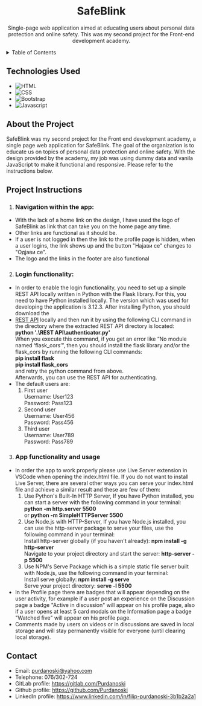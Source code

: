 <div align="center">
  <h1>SafeBlink</h1>
  <p>
  Single-page web application aimed at educating users about personal data protection and online safety. This was my second project for the Front-end development academy.
  </p>
</div>

<!-- TABLE OF CONTENTS -->
<details>  
  <summary>Table of Contents</summary>
  <ol>
    <li><a href="#build-with">Build with</a></li>
    <li><a href="#about-the-project">About</a></li>
    <li><a href="#description-of-project">Instructions</a></li>
    <li><a href="#contact">Contact</a></li>
  </ol>
</details>

<h2 id="build-with">Technologies Used</h2>

- ![HTML](https://img.shields.io/badge/-HTML5-e34c26?logo=html5&logoColor=white)
- ![CSS](https://img.shields.io/badge/-CSS3-264de4?logo=css3&logoColor=white)
- ![Bootstrap](https://img.shields.io/badge/-Bootstrap-533B78?logo=bootstrap&logoColor=white)
- ![Javascript](https://img.shields.io/badge/-Javascript-EFD81D?logo=javascript&logoColor=white)

<h2 id="about-the-project">About the Project</h2>

SafeBlink was my second project for the Front end development academy, a single page web application for SafeBlink. The goal of the organization is to educate us on topics of personal data protection and online safety. With the design provided by the academy, my job was using dummy data and vanila JavaScript to make it functional and responsive. Please refer to the instructions below.

<!-- - [Project 01 - Brainster Lab](https://git.brainster.co/Filip.Purdanoski-FE16/BrainsterChallenges_FilipPurdanoskiFE16/-/tree/Challenge-01-HTML)
- [Challenge 02 - CSS](https://git.brainster.co/Filip.Purdanoski-FE16/BrainsterChallenges_FilipPurdanoskiFE16/-/tree/Challenge-02-CSS-Intro)
- [Challenge 03 -CSS Flex](https://git.brainster.co/Filip.Purdanoski-FE16/BrainsterChallenges_FilipPurdanoskiFE16/-/tree/Challenge-03-CSS-Flex)
- [Challenge 04 -CSS Flex Sass](https://git.brainster.co/Filip.Purdanoski-FE16/BrainsterChallenges_FilipPurdanoskiFE16/-/tree/Challenge-04-CSS-Flex-SASS)
- [Challenge 05 -CSS Flex Git](https://git.brainster.co/Filip.Purdanoski-FE16/BrainsterChallenges_FilipPurdanoskiFE16/-/tree/Challenge-05-CSS-Flex-and-Git)
- [Challenge 06 -Git & GitLab](https://git.brainster.co/Filip.Purdanoski-FE16/BrainsterChallenges_FilipPurdanoskiFE16/-/tree/Challenge-06-Git-and-GitLab) -->

<h2 id="description-of-project">Project Instructions</h2>

1. <h3>Navigation within the app:</h3>

- With the lack of a home link on the design, I have used the logo of SafeBlink as link that can take you on the home page any time.
- Other links are functional as it should be.
- If a user is not logged in then the link to the profile page is hidden, when a user logins, the link shows up and the button "Најави се" changes to "Одјави се".
- The logo and the links in the footer are also functional

2. <h3>Login functionality:</h3>

- In order to enable the login functionality, you need to set up a simple REST API locally written in Python with the Flask library. For this, you need to have Python installed locally. The version which was used for developing the application is 3.12.3. After installing Python, you should download the
- [REST API](https://drive.google.com/file/d/1aMD9TNHF2sQYY9ijwUnJEUIlz4j-396c/view) locally and then run it by using the following CLI command in the directory where the extracted REST API directory is located:<br>
  <b>python '.\REST API\authenticator.py'</b><br>
  When you execute this command, if you get an error like “No module named ‘flask_cors’”, then you should install the flask library and/or the flask_cors by running the following CLI commands: <br>
  <b>pip install flask</b><br>
  <b>pip install flask_cors</b><br>
  and retry the python command from above.<br>
  Afterwards, you can use the REST API for authenticating.
- The default users are:
  1. First user<br>
     Username: User123<br>
     Password: Pass123
  2. Second user<br>
     Username: User456<br>
     Password: Pass456
  3. Third user<br>
     Username: User789<br>
     Password: Pass789

3. <h3>App functionality and usage</h3>

- In order the app to work properly please use Live Server extension in VSCode when opening the index.html file. If you do not want to install Live Server, there are several other ways you can serve your index.html file and achieve a similar result and these are few of them:
  1. Use Python's Built-In HTTP Server, If you have Python installed, you can start a server with the following command in your terminal: <br>
     <b>python -m http.server 5500</b><br>
     or
     <b>python -m SimpleHTTPServer 5500</b><br>
  2. Use Node.js with HTTP-Server, If you have Node.js installed, you can use the http-server package to serve your files, use the following command in your terminal: <br>
     Install http-server globally (if you haven't already): <b>npm install -g http-server</b><br>
     Navigate to your project directory and start the server: <b>http-server -p 5500</b><br>
  3. Use NPM's Serve Package which is a simple static file server built with Node.js, use the following command in your terminal: <br>
     Install serve globally: <b>npm install -g serve</b><br>
     Serve your project directory: <b>serve -l 5500</b><br>
- In the Profile page there are badges that will appear depending on the user activity, for example if a user post an experience on the Discussion page a badge
  "Active in discussion" will appear on his profile page, also if a user opens at least 5 card modals on the Information page a badge "Watched five" will appear on his profile page.
- Comments made by users on videos or in discussions are saved in local storage and will stay permanently visible for everyone (until clearing local storage).

<h2 id="contact">Contact</h2>

- Email: purdanoski@yahoo.com
- Telephone: 076/302-724
- GitLab profile: <a href="https://gitlab.com/Purdanoski">https://gitlab.com/Purdanoski</a>
- Github profile: <a href="https://github.com/Purdanoski">https://github.com/Purdanoski</a>
- LinkedIn profile: <a href="https://www.linkedin.com/in/filip-purdanoski-3b1b2a2a1">https://www.linkedin.com/in/filip-purdanoski-3b1b2a2a1</a>

<!-- # BrainsterChallenges_FilipPurdanoskiFE16

## Getting started

To make it easy for you to get started with GitLab, here's a list of recommended next steps.

Already a pro? Just edit this README.md and make it your own. Want to make it easy? [Use the template at the bottom](#editing-this-readme)!

## Add your files

- [ ] [Create](https://docs.gitlab.com/ee/user/project/repository/web_editor.html#create-a-file) or [upload](https://docs.gitlab.com/ee/user/project/repository/web_editor.html#upload-a-file) files
- [ ] [Add files using the command line](https://docs.gitlab.com/ee/gitlab-basics/add-file.html#add-a-file-using-the-command-line) or push an existing Git repository with the following command:

```
cd existing_repo
git remote add origin https://git.brainster.co/Filip.Purdanoski-FE16/BrainsterChallenges_FilipPurdanoskiFE16.git
git branch -M main
git push -uf origin main
```

## Integrate with your tools

- [ ] [Set up project integrations](https://git.brainster.co/Filip.Purdanoski-FE16/BrainsterChallenges_FilipPurdanoskiFE16/-/settings/integrations)

## Collaborate with your team

- [ ] [Invite team members and collaborators](https://docs.gitlab.com/ee/user/project/members/)
- [ ] [Create a new merge request](https://docs.gitlab.com/ee/user/project/merge_requests/creating_merge_requests.html)
- [ ] [Automatically close issues from merge requests](https://docs.gitlab.com/ee/user/project/issues/managing_issues.html#closing-issues-automatically)
- [ ] [Enable merge request approvals](https://docs.gitlab.com/ee/user/project/merge_requests/approvals/)
- [ ] [Automatically merge when pipeline succeeds](https://docs.gitlab.com/ee/user/project/merge_requests/merge_when_pipeline_succeeds.html)

## Test and Deploy

Use the built-in continuous integration in GitLab.

- [ ] [Get started with GitLab CI/CD](https://docs.gitlab.com/ee/ci/quick_start/index.html)
- [ ] [Analyze your code for known vulnerabilities with Static Application Security Testing(SAST)](https://docs.gitlab.com/ee/user/application_security/sast/)
- [ ] [Deploy to Kubernetes, Amazon EC2, or Amazon ECS using Auto Deploy](https://docs.gitlab.com/ee/topics/autodevops/requirements.html)
- [ ] [Use pull-based deployments for improved Kubernetes management](https://docs.gitlab.com/ee/user/clusters/agent/)
- [ ] [Set up protected environments](https://docs.gitlab.com/ee/ci/environments/protected_environments.html)

---

# Editing this README

When you're ready to make this README your own, just edit this file and use the handy template below (or feel free to structure it however you want - this is just a starting point!). Thank you to [makeareadme.com](https://www.makeareadme.com/) for this template.

## Suggestions for a good README

Every project is different, so consider which of these sections apply to yours. The sections used in the template are suggestions for most open source projects. Also keep in mind that while a README can be too long and detailed, too long is better than too short. If you think your README is too long, consider utilizing another form of documentation rather than cutting out information.

## Name

Choose a self-explaining name for your project.

## Description

Let people know what your project can do specifically. Provide context and add a link to any reference visitors might be unfamiliar with. A list of Features or a Background subsection can also be added here. If there are alternatives to your project, this is a good place to list differentiating factors.

## Badges

On some READMEs, you may see small images that convey metadata, such as whether or not all the tests are passing for the project. You can use Shields to add some to your README. Many services also have instructions for adding a badge.

## Visuals

Depending on what you are making, it can be a good idea to include screenshots or even a video (you'll frequently see GIFs rather than actual videos). Tools like ttygif can help, but check out Asciinema for a more sophisticated method.

## Installation

Within a particular ecosystem, there may be a common way of installing things, such as using Yarn, NuGet, or Homebrew. However, consider the possibility that whoever is reading your README is a novice and would like more guidance. Listing specific steps helps remove ambiguity and gets people to using your project as quickly as possible. If it only runs in a specific context like a particular programming language version or operating system or has dependencies that have to be installed manually, also add a Requirements subsection.

## Usage

Use examples liberally, and show the expected output if you can. It's helpful to have inline the smallest example of usage that you can demonstrate, while providing links to more sophisticated examples if they are too long to reasonably include in the README.

## Support

Tell people where they can go to for help. It can be any combination of an issue tracker, a chat room, an email address, etc.

## Roadmap

If you have ideas for releases in the future, it is a good idea to list them in the README.

## Contributing

State if you are open to contributions and what your requirements are for accepting them.

For people who want to make changes to your project, it's helpful to have some documentation on how to get started. Perhaps there is a script that they should run or some environment variables that they need to set. Make these steps explicit. These instructions could also be useful to your future self.

You can also document commands to lint the code or run tests. These steps help to ensure high code quality and reduce the likelihood that the changes inadvertently break something. Having instructions for running tests is especially helpful if it requires external setup, such as starting a Selenium server for testing in a browser.

## Authors and acknowledgment

Show your appreciation to those who have contributed to the project.

## License

For open source projects, say how it is licensed.

## Project status

If you have run out of energy or time for your project, put a note at the top of the README saying that development has slowed down or stopped completely. Someone may choose to fork your project or volunteer to step in as a maintainer or owner, allowing your project to keep going. You can also make an explicit request for maintainers. -->
